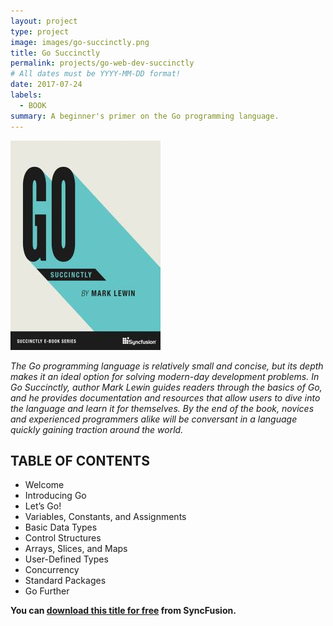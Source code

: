 ```yaml
---
layout: project
type: project
image: images/go-succinctly.png
title: Go Succinctly
permalink: projects/go-web-dev-succinctly
# All dates must be YYYY-MM-DD format!
date: 2017-07-24
labels:
  - BOOK
summary: A beginner's primer on the Go programming language.
---
```


<img class="ui medium right floated rounded image" src="../images/go-cover.jpeg">

_The Go programming language is relatively small and concise, but its depth makes it an ideal option for solving modern-day development problems. In Go Succinctly, author Mark Lewin guides readers through the basics of Go, and he provides documentation and resources that allow users to dive into the language and learn it for themselves. By the end of the book, novices and experienced programmers alike will be conversant in a language quickly gaining traction around the world._

## TABLE OF CONTENTS

- Welcome
- Introducing Go
- Let’s Go!
- Variables, Constants, and Assignments
- Basic Data Types
- Control Structures
- Arrays, Slices, and Maps
- User-Defined Types
- Concurrency
- Standard Packages
- Go Further

**You can [download this title for free](https://www.syncfusion.com/succinctly-free-ebooks/confirmation/go-succinctly) from SyncFusion.**
